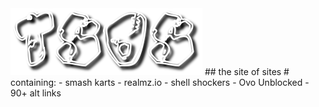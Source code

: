 <img src="tsos.png">
## the site of sites
# containing: 
- smash karts
- realmz.io
- shell shockers
- Ovo Unblocked
- 90+ alt links
